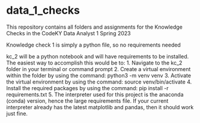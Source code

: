 # data_1_checks
This repository contains all folders and assignments for the Knowledge Checks in the CodeKY Data Analyst 1 Spring 2023 

Knowledge check 1 is simply a python file, so no requirements needed

kc_2 will be a python notebook and will have requirements to be installed. The easiest way to accomplish this would be to:
    1. Navigate to the kc_2 folder in your terminal or command prompt
    2. Create a virtual environment within the folder by using the command:
        python3 -m venv venv
    3. Activate the virtual environment by using the command:
        source venv/bin/activate
    4. Install the required packages by using the command: 
        pip install -r requirements.txt
    5. The interpreter used for this project is the anaconda (conda)        version, hence the large requirements file. If your current interpreter already has the latest matplotlib and pandas, then it should work just fine. 
    

